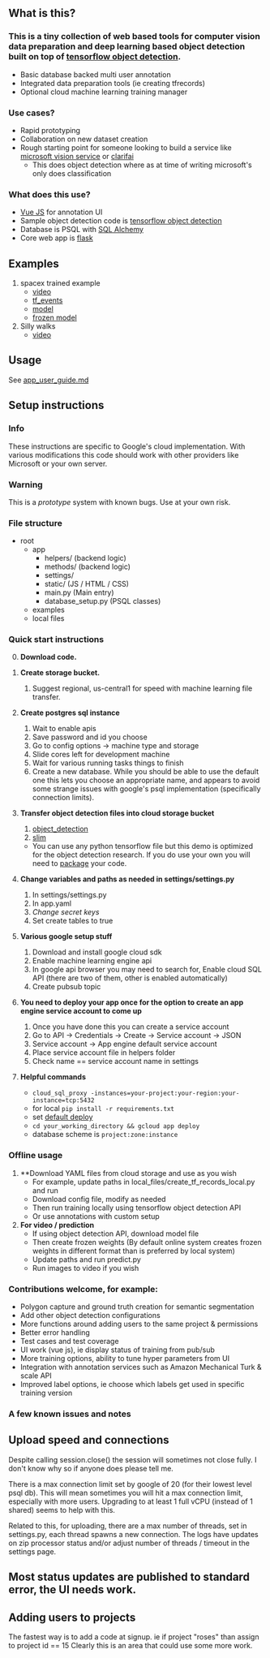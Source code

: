 
## What is this?

### This is a tiny collection of web based tools for computer vision data preparation and deep learning based object detection built on top of [tensorflow object detection](https://github.com/tensorflow/models/tree/master/research/object_detection).

* Basic database backed multi user annotation
* Integrated data preparation tools (ie creating tfrecords)
* Optional cloud machine learning training manager

### Use cases?

* Rapid prototyping
* Collaboration on new dataset creation
* Rough starting point for someone looking to build a service like [microsoft vision service](https://azure.microsoft.com/en-us/services/cognitive-services/custom-vision-service/) or [clarifai](https://clarifai.com/developer/)
	* This does object detection where as at time of writing microsoft's only does classification

### What does this use?

* [Vue JS](https://vuejs.org/) for annotation UI
* Sample object detection code is [tensorflow object detection](https://github.com/tensorflow/models/tree/master/research/object_detection)
* Database is PSQL with [SQL Alchemy](https://www.sqlalchemy.org/)
* Core web app is [flask](http://flask.pocoo.org/)

## Examples
1. spacex trained example
	* [video](https://youtu.be/ekl87JspBJs)
	* [tf_events](https://storage.googleapis.com/object-demo-bucket/example_models/spacex/events.out.tfevents)
	* [model](https://storage.googleapis.com/object-demo-bucket/example_models/spacex/model.ckpt-3000.data-00000-of-00001)
	* [frozen model](https://storage.googleapis.com/object-demo-bucket/example_models/spacex/frozen_inference_graph.pb)
2. Silly walks
	* [video](https://youtu.be/RBotOlreHxE)

## Usage
See [app_user_guide.md](app_user_guide.md)


## Setup instructions

### Info
These instructions are specific to Google's cloud implementation. With various modifications this code should work with other providers like Microsoft or your own server.

### Warning
This is a *prototype* system with known bugs. Use at your own risk.

### File structure
* root
	* app
		* helpers/ (backend logic)
		* methods/ (backend logic)
		* settings/
		* static/ (JS / HTML / CSS)
		* main.py (Main entry)
		* database_setup.py (PSQL classes)
	* examples
	* local files


### Quick start instructions
0. **Download code.**


1. **Create storage bucket.**
	1. Suggest regional, us-central1 for speed with machine learning file transfer.


2. **Create postgres sql instance**
	 1. Wait to enable apis
	 2. Save password and id you choose
	 3. Go to config options -> machine type and storage
	 4. Slide cores left for development machine
	 5. Wait for various running tasks things to finish
	 6. Create a new database. While you should be able to use the default one
	this lets you choose an appropriate name, and appears to avoid some strange issues with
	google's psql implementation (specifically connection limits).


4. **Transfer object detection files into cloud storage bucket**
	1. [object_detection](https://storage.googleapis.com/object-demo-bucket/dist/object_detection-0.1.tar.gz)
	2. [slim](https://storage.googleapis.com/object-demo-bucket/dist/slim-0.1.tar.gz)
	* You can use any python tensorflow file but this demo is optimized for the object detection research.
	If you do use your own you will need to [package](https://python-packaging.readthedocs.io/en/latest/minimal.html) your code.
	

5. **Change variables and paths as needed in settings/settings.py**
	1. In settings/settings.py
	2. In app.yaml
	3. *Change secret keys*
	4. Set create tables to true


6. **Various google setup stuff**
	1. Download and install google cloud sdk
	2. Enable machine learning engine api
	3. In google api browser you may need to search for, Enable cloud SQL API (there are two of them, other is enabled automatically)
	4. Create pubsub topic


7. **You need to deploy your app once for the option to create 
an app engine service account to come up**
	1. Once you have done this you can create a service account
	2. Go to API -> Credentials -> Create -> Service account -> JSON 
	3. Service account -> App engine default service account
	4. Place service account file in helpers folder
	5. Check name == service account name in settings


8. **Helpful commands**
	* `cloud_sql_proxy -instances=your-project:your-region:your-instance=tcp:5432`
	* for local `pip install -r requirements.txt`
	* set [default deploy](https://cloud.google.com/sdk/gcloud/reference/config/set)
	* `cd your_working_directory && gcloud app deploy`
	* database scheme is `project:zone:instance`


### Offline usage
1. **Download YAML files from cloud storage and use as you wish
	* For example, update paths in local_files/create_tf_records_local.py and run
	* Download config file, modify as needed
	* Then run training locally using tensorflow object detection API
	* Or use annotations with custom setup
3. **For video / prediction**
	* If using object detection API, download model file
	* Then create frozen weights (By default online system creates frozen weights in different format  than is preferred by local system)
	* Update paths and run predict.py
	* Run images to video if you wish


### Contributions welcome, for example:
* Polygon capture and ground truth creation for semantic segmentation
* Add other object detection configurations
* More functions around adding users to the same project & permissions
* Better error handling
* Test cases and test coverage
* UI work (vue js), ie display status of training from pub/sub
* More training options, ability to tune hyper parameters from UI
* Integration with annotation services such as Amazon Mechanical Turk & scale API
* Improved label options, ie choose which labels get used in specific training version


### A few known issues and notes
## Upload speed and connections
Despite calling session.close() the session will sometimes not close fully. 
I don't know why so if anyone does please tell me.

There is a max connection limit set by google of 20 (for their lowest level psql db).
This will mean sometimes you will hit a max connection limit, especially with more users.
Upgrading to at least 1 full vCPU (instead of 1 shared) seems to help with this.

Related to this, for uploading, there are a max number of threads, set in settings.py,
each thread spawns a new connection. The logs have updates on zip processor status and/or adjust
number of threads / timeout in the settings page.


## Most status updates are published to standard error, the UI needs work.

## Adding users to projects
The fastest way is to add a code at signup. ie if project "roses" than assign to project id == 15
Clearly this is an area that could use some more work.



